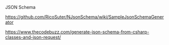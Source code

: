 
JSON Schema

https://github.com/RicoSuter/NJsonSchema/wiki/SampleJsonSchemaGenerator

https://www.thecodebuzz.com/generate-json-schema-from-csharp-classes-and-json-request/

